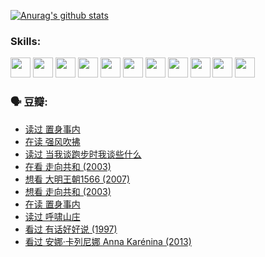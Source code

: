 
[![Anurag's github stats](https://github-readme-stats.vercel.app/api?username=w940853815)](https://github.com/anuraghazra/github-readme-stats)

### Skills:

<code><img height="32" src="https://cdn.jsdelivr.net/npm/simple-icons@v5/icons/python.svg"></code>
<code><img height="32" src="https://cdn.jsdelivr.net/npm/simple-icons@v5/icons/javascript.svg"></code>
<code><img height="32" src="https://cdn.jsdelivr.net/npm/simple-icons@v5/icons/django.svg"></code>
<code><img height="32" src="https://cdn.jsdelivr.net/npm/simple-icons@v5/icons/flask.svg"></code>
<code><img height="32" src="https://cdn.jsdelivr.net/npm/simple-icons@v5/icons/vuetify.svg"></code>
<code><img height="32" src="https://cdn.jsdelivr.net/npm/simple-icons@v5/icons/git.svg"></code>
<code><img height="32" src="https://cdn.jsdelivr.net/npm/simple-icons@v5/icons/docker.svg"></code>
<code><img height="32" src="https://cdn.jsdelivr.net/npm/simple-icons@v5/icons/postgresql.svg"></code>
<code><img height="32" src="https://cdn.jsdelivr.net/npm/simple-icons@v5/icons/elasticsearch.svg"></code>
<code><img height="32" src="https://cdn.jsdelivr.net/npm/simple-icons@v5/icons/macos.svg"></code>
<code><img height="32" src="https://cdn.jsdelivr.net/npm/simple-icons@v5/icons/linux.svg"></code>

### 🗣 豆瓣:

<!-- DOUBAN-ACTIVITIES:START -->
- [读过 置身事内](https://www.douban.com/people/136069238/status/3726223867/?_i=42313904)
- [在读 强风吹拂](https://www.douban.com/people/136069238/status/3725395475/?_i=42313904)
- [读过 当我谈跑步时我谈些什么](https://www.douban.com/people/136069238/status/3715422296/?_i=42313904)
- [在看 走向共和‎ (2003)](https://www.douban.com/people/136069238/status/3711470443/?_i=42313904)
- [想看 大明王朝1566‎ (2007)](https://www.douban.com/people/136069238/status/3710980213/?_i=42313904)
- [想看 走向共和‎ (2003)](https://www.douban.com/people/136069238/status/3710980002/?_i=42313904)
- [在读 置身事内](https://www.douban.com/people/136069238/status/3710472151/?_i=42313904)
- [读过 呼啸山庄](https://www.douban.com/people/136069238/status/3710470617/?_i=42313904)
- [看过 有话好好说‎ (1997)](https://www.douban.com/people/136069238/status/3709833172/?_i=42313904)
- [看过 安娜·卡列尼娜 Anna Karénina‎ (2013)](https://www.douban.com/people/136069238/status/3708942010/?_i=42313904)
<!-- DOUBAN-ACTIVITIES:END -->
<!--
**w940853815/w940853815** is a ✨ _special_ ✨ repository because its `README.md` (this file) appears on your GitHub profile.

Here are some ideas to get you started:

- 🔭 I’m currently working on ...
- 🌱 I’m currently learning ...
- 👯 I’m looking to collaborate on ...
- 🤔 I’m looking for help with ...
- 💬 Ask me about ...
- 📫 How to reach me: ...
- 😄 Pronouns: ...
- ⚡ Fun fact: ...
-->

